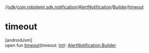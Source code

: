 //[sdk](../../../../index.md)/[com.robotemi.sdk.notification](../../index.md)/[AlertNotification](../index.md)/[Builder](index.md)/[timeout](timeout.md)

# timeout

[androidJvm]\
open fun [timeout](timeout.md)(timeout: [Int](https://kotlinlang.org/api/latest/jvm/stdlib/kotlin/-int/index.html)): [AlertNotification.Builder](index.md)

